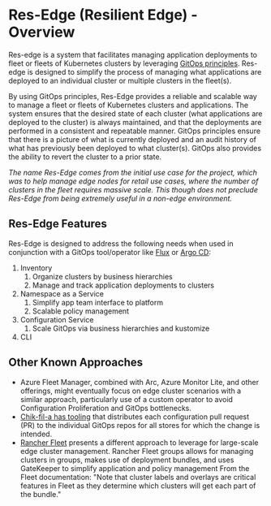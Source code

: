 ﻿# Res-Edge (Resilient Edge) - Overview

Res-edge is a system that facilitates managing application deployments to fleet or fleets of Kubernetes clusters by leveraging [GitOps principles](/docs/gitops.md). Res-edge is designed to simplify the process of managing what applications are deployed to an individual cluster or multiple clusters in the fleet(s).

By using GitOps principles, Res-Edge provides a reliable and scalable way to manage a fleet or fleets of Kubernetes clusters and applications. The system ensures that the desired state of each cluster (what applications are deployed to the cluster) is always maintained, and that the deployments are performed in a consistent and repeatable manner. GitOps principles ensure that there is a picture of what is currently deployed and an audit history of what has previously been deployed to what cluster(s).  GitOps also provides the ability to revert the cluster to a prior state.

*The name Res-Edge comes from the initial use case for the project, which was to help manage edge nodes for retail use cases, where the number of clusters in the fleet requires massive scale.  This though does not preclude Res-Edge from being extremely useful in a non-edge environment.*

## Res-Edge Features

Res-Edge is designed to address the following needs when used in conjunction with a GitOps tool/operator like [Flux](https://fluxcd.io) or [Argo CD](https://fluxcd.io/):

1. Inventory
   1. Organize clusters by business hierarchies
   1. Manage and track application deployments to clusters
1. Namespace as a Service
   1. Simplify app team interface to platform
   1. Scalable policy management
1. Configuration Service
   1. Scale GitOps via business hierarchies and kustomize
1. CLI

## Other Known Approaches

- Azure Fleet Manager, combined with Arc, Azure Monitor Lite, and other offerings, might eventually focus on edge cluster scenarios with a similar approach, particularly use of a custom operator to avoid Configuration Proliferation and GitOps bottlenecks.
- [Chik-fil-a has tooling](https://medium.com/chick-fil-atech/enterprise-restaurant-compute-f5e2fd63d20f) that distributes each configuration pull request (PR) to the individual GitOps repos for all stores for which the change is intended.
- [Rancher Fleet](https://fleet.rancher.io/) presents a different approach to leverage for large-scale edge cluster management. Rancher Fleet groups allows for managing clusters in groups, makes use of deployment bundles, and uses GateKeeper to simplify application and policy management From the Fleet documentation: "Note that cluster labels and overlays are critical features in Fleet as they determine which clusters will get each part of the bundle."
